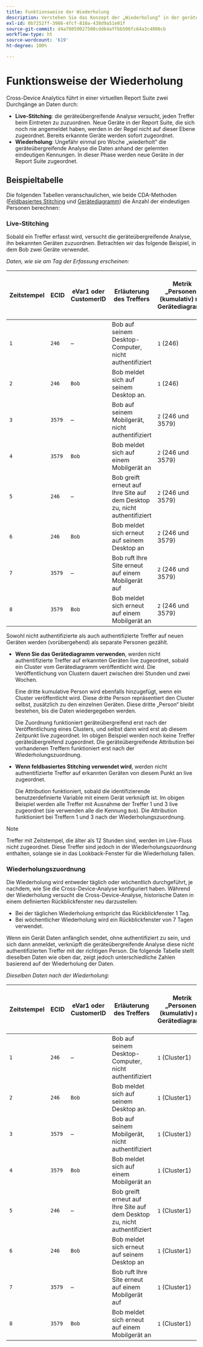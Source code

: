 ```yaml
---
title: Funktionsweise der Wiederholung
description: Verstehen Sie das Konzept der „Wiederholung“ in der geräteübergreifenden Analyse.
exl-id: 0b7252ff-3986-4fcf-810a-438d9a51e01f
source-git-commit: d4a70859027508cdd64affbb506fc64a3c4806cb
workflow-type: ht
source-wordcount: '619'
ht-degree: 100%

---
```


# Funktionsweise der Wiederholung

Cross-Device Analytics führt in einer virtuellen Report Suite zwei Durchgänge an Daten durch:

* **Live-Stitching**: die geräteübergreifende Analyse versucht, jeden Treffer beim Eintreten zu zuzuordnen. Neue Geräte in der Report Suite, die sich noch nie angemeldet haben, werden in der Regel nicht auf dieser Ebene zugeordnet. Bereits erkannte Geräte werden sofort zugeordnet.
* **Wiederholung**: Ungefähr einmal pro Woche „wiederholt“ die geräteübergreifende Analyse die Daten anhand der gelernten eindeutigen Kennungen. In dieser Phase werden neue Geräte in der Report Suite zugeordnet.

## Beispieltabelle

Die folgenden Tabellen veranschaulichen, wie beide CDA-Methoden ([Feldbasiertes Stitching](field-based-stitching.md) und [Gerätediagramm](device-graph.md)) die Anzahl der eindeutigen Personen berechnen:

### Live-Stitching

Sobald ein Treffer erfasst wird, versucht die geräteübergreifende Analyse, ihn bekannten Geräten zuzuordnen. Betrachten wir das folgende Beispiel, in dem Bob zwei Geräte verwendet.

*Daten, wie sie am Tag der Erfassung erscheinen:*

| Zeitstempel | ECID | eVar1 oder CustomerID | Erläuterung des Treffers | Metrik „Personen“ (kumulativ) mit Gerätediagramm | Metrik „Personen“ (kumulativ) mit feldbasiertem Stitching |
| --- | --- | --- | --- | --- | --- |
| `1` | `246` | – | Bob auf seinem Desktop-Computer, nicht authentifiziert | `1` (246) | `1` (246) |
| `2` | `246` | `Bob` | Bob meldet sich auf seinem Desktop an. | `1` (246) | `2` (246 und Bob) |
| `3` | `3579` | – | Bob auf seinem Mobilgerät, nicht authentifiziert | `2` (246 und 3579) | `3` (246, Bob und 3579) |
| `4` | `3579` | `Bob` | Bob meldet sich auf einem Mobilgerät an | `2` (246 und 3579) | `3` (246, Bob und 3579) |
| `5` | `246` | – | Bob greift erneut auf Ihre Site auf dem Desktop zu, nicht authentifiziert | `2` (246 und 3579) | `3` (246, Bob und 3579) |
| `6` | `246` | `Bob` | Bob meldet sich erneut auf seinem Desktop an | `2` (246 und 3579) | `3` (246, Bob und 3579) |
| `7` | `3579` | – | Bob ruft Ihre Site erneut auf einem Mobilgerät auf | `2` (246 und 3579) | `3` (246, Bob und 3579) |
| `8` | `3579` | `Bob` | Bob meldet sich erneut auf einem Mobilgerät an | `2` (246 und 3579) | `3` (246, Bob und 3579) |

Sowohl nicht authentifizierte als auch authentifizierte Treffer auf neuen Geräten werden (vorübergehend) als separate Personen gezählt.

* **Wenn Sie das Gerätediagramm verwenden**, werden nicht authentifizierte Treffer auf erkannten Geräten live zugeordnet, sobald ein Cluster vom Gerätediagramm veröffentlicht wird. Die Veröffentlichung von Clustern dauert zwischen drei Stunden und zwei Wochen.

   Eine dritte kumulative Person wird ebenfalls hinzugefügt, wenn ein Cluster veröffentlicht wird. Diese dritte Person repräsentiert den Cluster selbst, zusätzlich zu den einzelnen Geräten. Diese dritte „Person“ bleibt bestehen, bis die Daten wiedergegeben werden.

   Die Zuordnung funktioniert geräteübergreifend erst nach der Veröffentlichung eines Clusters, und selbst dann wird erst ab diesem Zeitpunkt live zugeordnet. Im obigen Beispiel werden noch keine Treffer geräteübergreifend zugeordnet. Die geräteübergreifende Attribution bei vorhandenen Treffern funktioniert erst nach der Wiederholungszuordnung.
* **Wenn feldbasiertes Stitching verwendet wird**, werden nicht authentifizierte Treffer auf erkannten Geräten von diesem Punkt an live zugeordnet.

   Die Attribution funktioniert, sobald die identifizierende benutzerdefinierte Variable mit einem Gerät verknüpft ist. Im obigen Beispiel werden alle Treffer mit Ausnahme der Treffer 1 und 3 live zugeordnet (sie verwenden alle die Kennung `Bob`). Die Attribution funktioniert bei Treffern 1 und 3 nach der Wiederholungszuordnung.

>[!NOTE]
>
>Treffer mit Zeitstempel, die älter als 12 Stunden sind, werden im Live-Fluss nicht zugeordnet. Diese Treffer sind jedoch in der Wiederholungszuordnung enthalten, solange sie in das Lookback-Fenster für die Wiederholung fallen.

### Wiederholungszuordnung

Die Wiederholung wird entweder täglich oder wöchentlich durchgeführt, je nachdem, wie Sie die Cross-Device-Analyse konfiguriert haben. Während der Wiederholung versucht die Cross-Device-Analyse, historische Daten in einem definierten Rückblickfenster neu darzustellen:

* Bei der täglichen Wiederholung entspricht das Rückblickfenster 1 Tag.
* Bei wöchentlicher Wiederholung wird ein Rückblickfenster von 7 Tagen verwendet.

Wenn ein Gerät Daten anfänglich sendet, ohne authentifiziert zu sein, und sich dann anmeldet, verknüpft die geräteübergreifende Analyse diese nicht authentifizierten Treffer mit der richtigen Person. Die folgende Tabelle stellt dieselben Daten wie oben dar, zeigt jedoch unterschiedliche Zahlen basierend auf der Wiederholung der Daten.

*Dieselben Daten nach der Wiederholung:*

| Zeitstempel | ECID | eVar1 oder CustomerID | Erläuterung des Treffers | Metrik „Personen“ (kumulativ) mit Gerätediagramm | Metrik „Personen“ (kumulativ) mit feldbasiertem Stitching |
| --- | --- | --- | --- | --- | --- |
| `1` | `246` | – | Bob auf seinem Desktop-Computer, nicht authentifiziert | `1` (Cluster1) | `1` (Bob) |
| `2` | `246` | `Bob` | Bob meldet sich auf seinem Desktop an. | `1` (Cluster1) | `1` (Bob) |
| `3` | `3579` | – | Bob auf seinem Mobilgerät, nicht authentifiziert | `1` (Cluster1) | `1` (Bob) |
| `4` | `3579` | `Bob` | Bob meldet sich auf einem Mobilgerät an | `1` (Cluster1) | `1` (Bob) |
| `5` | `246` | – | Bob greift erneut auf Ihre Site auf dem Desktop zu, nicht authentifiziert | `1` (Cluster1) | `1` (Bob) |
| `6` | `246` | `Bob` | Bob meldet sich erneut auf seinem Desktop an | `1` (Cluster1) | `1` (Bob) |
| `7` | `3579` | – | Bob ruft Ihre Site erneut auf einem Mobilgerät auf | `1` (Cluster1) | `1` (Bob) |
| `8` | `3579` | `Bob` | Bob meldet sich erneut auf einem Mobilgerät an | `1` (Cluster1) | `1` (Bob) |
